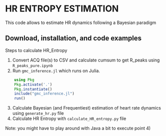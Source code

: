 # HR ENTROPY ESTIMATION 
This code allows to estimate HR dynamics following a Bayesian paradigm 
## Download, installation, and code examples

Steps to calculate HR_Entropy
1) Convert ACQ file(s) to CSV and calculate cumsum to get R_peaks using `R_peaks_pure.ipynb`
2) Run `gmc_inference.jl` which runs on Julia. 

```julia (in Repl)
    using Pkg
    Pkg.activate('.')
    Pkg.instantiate()
    include("gmc_inference.jl")
    run()
```
3) Calculate Bayesian (and Frequentiest) estimation of heart rate dynamics using `generate_hr.py` file
4) Calculate HR Entropy with `calculate_HR_entropy.py` file


Note: you might have to play around with Java a bit to execute point 4)